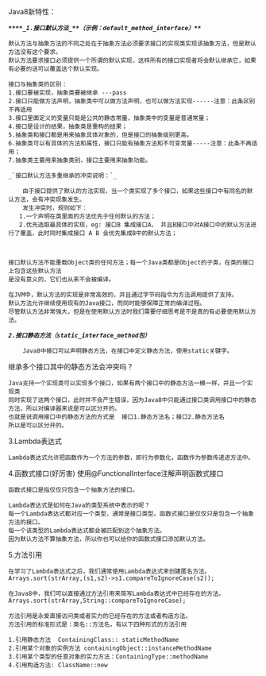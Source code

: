 Java8新特性：

**_`****_1.接口默认方法_**（示例：default_method_interface）**`_**
    
    默认方法与抽象方法的不同之处在于抽象方法必须要求接口的实现类实现该抽象方法，但是默认方法没有这个要求。
    默认方法要求接口必须提供一个所谓的默认实现，这样所有的接口实现者将会默认继承它，如果有必要的话可以覆盖这个默认实现。

    接口与抽象类的区别：
    1.接口要被实现，抽象类要被继承 ---pass
    2.接口只能做方法声明，抽象类中可以做方法声明，也可以做方法实现------注意：此条区别不再适用
    3.接口里面定义的变量只能是公共的静态常量，抽象类中的变量是普通常量；
    4.接口是设计的结果，抽象类是重构的结果；
    5.抽象类和接口都是用来抽象具体对象的，但是接口的抽象级别更高。
    6.抽象类可以有具体的方法和属性，接口只能有抽象方法和不可变常量-----注意：此条不再适用；
    7.抽象类主要用来抽象类别，接口主要用来抽象功能。

    _`接口默认方法多重继承的冲突说明：`_
        
        由于接口提供了默认的方法实现，当一个类实现了多个接口，如果这些接口中有同名的默认方法，会有冲突现象发生。
        发生冲突时，规则如下：
       1.一个声明在类里面的方法优先于任何默认的方法；
       2.优先选取最具体的实现，eg: 接口B 集成接口A， 并且B接口中对A接口中的默认方法进行了覆盖，此时同时集成接口 A B 会优先集成B中的默认方法；


  
    接口默认方法不能重载Object类的任何方法；每一个Java类都是Object的子类，在类的接口上包含这些默认方法
    是没有意义的，它们也从来不会被编译。
  
    在JVM中，默认方法的实现是非常高效的，并且通过字节码指令为方法调用提供了支持。
    默认方法允许继续使用现有的Java接口，而同时能够保障正常的编译过程。
    尽管默认方法非常强大，但是在使用默认方法时我们需要仔细思考是不是真的有必要使用默认方法。
  
  
**_`2.接口静态方法（static_interface_method包）`_**
        
        Java8中接口可以声明静态方法，在接口中定义静态方法，使用static关键字。
        
  继承多个接口其中的静态方法会冲突吗？
    
    Java支持一个实现类可以实现多个接口，如果有两个接口中的静态方法一模一样，并且一个实现类
    同时实现了这两个接口，此时并不会产生错误，因为Java8中只能通过接口类调用接口中的静态
    方法，所以对编译器来说是可以区分开的。
    也就是说调用接口中的静态方法的方式是  接口1.静态方法名；接口2.静态方法名
    所以是可以区分开的。


3.Lambda表达式
    
    Lambda表达式允许把函数作为一个方法的参数，即行为参数化，函数作为参数传递进方法中。
    
4.函数式接口(好厉害)  使用@FunctionalInterface注解声明函数式接口
    
    函数式接口是指仅仅只包含一个抽象方法的接口。
    
    Lambda表达式是如何在Java的类型系统中表示的呢？
    每一个Lambda表达式都对应一个类型，通常是接口类型。函数式接口是仅仅只是包含一个抽象方法的接口。
    每一个该类型的Lambda表达式都会被匹配到这个抽象方法。
    因为默认方法不算抽象方法，所以你也可以给你的函数式接口添加默认方法。


5.方法引用

    在学习了Lambda表达式之后，我们通常使用Lambda表达式来创建匿名方法。
    Arrays.sort(strArray,(s1,s2)->s1.compareToIgnoreCase(s2));
    
    在Java8中，我们可以直接通过方法引用来简写Lambda表达式中已经存在的方法。
    Arrays.sort(strArray,String::compareToIgnoreCase);
    
    方法引用是永爱直接访问类或者实力的已经存在的方法或者构造方法。
    方法引用的标准形式是：类名::方法名，有以下四种形式的方法引用
    
    1.引用静态方法  ContainingClass:: staticMethodName
    2.引用某个对象的实例方法 containingObject::instanceMethodName
    3.引用某个类型的任意对象的实力方法：ContainingType::methodName
    4.引用构造方法: ClassName::new    
  






